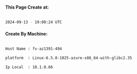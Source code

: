 
   
#### This Page Create at:

```bash

2024-09-13 - 19:00:24 UTC

```

#### Create By Machine:

```bash

Host Name : fv-az1391-494

platform  : Linux-6.5.0-1025-azure-x86_64-with-glibc2.35

Ip Local  : 10.1.0.66

```

